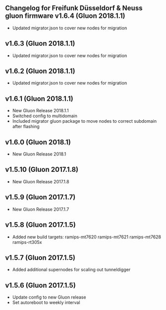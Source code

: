Changelog for Freifunk Düsseldorf & Neuss gluon firmware
v1.6.4 (Gluon 2018.1.1)
--------------------------------
- Updated migrator.json to cover new nodes for migration

v1.6.3 (Gluon 2018.1.1)
--------------------------------
- Updated migrator.json to cover new nodes for migration

v1.6.2 (Gluon 2018.1.1)
--------------------------------
- Updated migrator.json to cover new nodes for migration

v1.6.1 (Gluon 2018.1.1)
--------------------------------
- New Gluon Release 2018.1.1
- Switched config to multidomain
- Included migrator gluon package to move nodes to correct subdomain after flashing

v1.6.0 (Gluon 2018.1)
--------------------------------
- New Gluon Release 2018.1

v1.5.10 (Gluon 2017.1.8)
--------------------------------
- New Gluon Release 2017.1.8

v1.5.9 (Gluon 2017.1.7)
--------------------------------
- New Gluon Release 2017.1.7

v1.5.8 (Gluon 2017.1.5)
--------------------------------
- Added new build targets:
    ramips-mt7620
    ramips-mt7621
    ramips-mt7628
    ramips-rt305x

v1.5.7 (Gluon 2017.1.5)
--------------------------------
- Added additional supernodes for scaling out tunneldigger

v1.5.6 (Gluon 2017.1.5)
--------------------------------
- Update config to new Gluon release
- Set autoreboot to weekly interval

